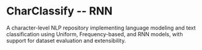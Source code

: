 # CharClassify -- RNN
A character-level NLP repository implementing language modeling and text classification using Uniform, Frequency-based, and RNN models, with support for dataset evaluation and extensibility.

